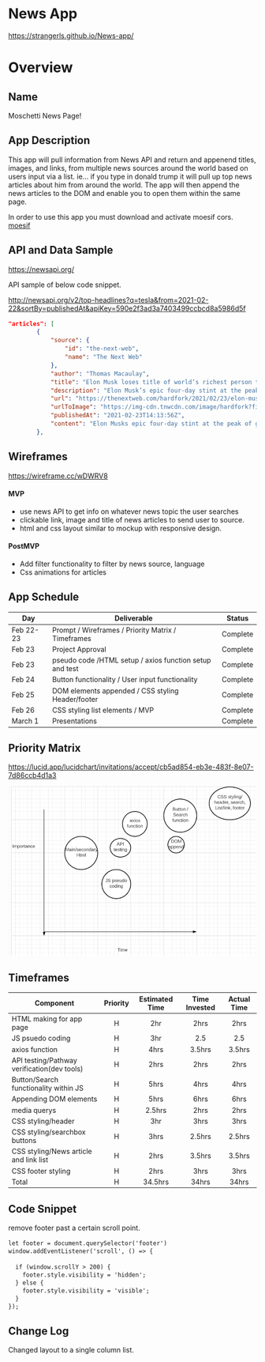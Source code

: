 # News App
https://strangerls.github.io/News-app/
# Overview

## Name

Moschetti News Page!

## App Description


This app will pull information from News API and return and appenend titles, images, and links, from multiple news sources around the world based on users input via a list. ie... if you type in donald trump it will pull up top news articles about him from around the world. The app will then append the news articles to the DOM and enable you to open them within the same page. 

In order to use this app you must download and activate moesif cors.
[moesif](https://chrome.google.com/webstore/detail/moesif-origin-cors-change/digfbfaphojjndkpccljibejjbppifbc?hl=en-US)
## API and Data Sample 

https://newsapi.org/

API sample of below code snippet. 

http://newsapi.org/v2/top-headlines?q=tesla&from=2021-02-22&sortBy=publishedAt&apiKey=590e2f3ad3a7403499ccbcd8a5986d5f


```json
"articles": [
        {
            "source": {
                "id": "the-next-web",
                "name": "The Next Web"
            },
            "author": "Thomas Macaulay",
            "title": "Elon Musk loses title of world’s richest person to Bezos after more Twitter drama",
            "description": "Elon Musk’s epic four-day stint at the peak of global wealth has come to a tragic end after the tycoon’s itchy Twitter finger triggered more financial upheaval. Musk lost $15 billion from his net worth in a single day after Tesla shares tumbled 8.6% on Monday…",
            "url": "https://thenextweb.com/hardfork/2021/02/23/elon-musk-loses-title-of-worlds-richest-person-to-bezos-after-more-twitter-drama/",
            "urlToImage": "https://img-cdn.tnwcdn.com/image/hardfork?filter_last=1&fit=1280%2C640&url=https%3A%2F%2Fcdn0.tnwcdn.com%2Fwp-content%2Fblogs.dir%2F1%2Ffiles%2F2021%2F02%2FUntitled-design-6.png&signature=e6fbe5f4e75661fb5dbd1b7533cf1001",
            "publishedAt": "2021-02-23T14:13:56Z",
            "content": "Elon Musks epic four-day stint at the peak of global wealth has come to a tragic end after the tycoons itchy Twitter finger triggered more financial upheaval.\r\nMusk lost $15 billion from his net wort… [+1529 chars]"
        },
```

## Wireframes
https://wireframe.cc/wDWRV8


#### MVP 

- use news API to get info on whatever news topic the user searches
- clickable link, image and title of news articles to send user to source. 
- html and css layout similar to mockup with responsive design.


#### PostMVP  

- Add filter functionality to filter by news source, language
- Css animations for articles

## App Schedule

|  Day | Deliverable | Status
|---|---| ---|
|Feb 22-23| Prompt / Wireframes / Priority Matrix / Timeframes | Complete
|Feb 23| Project Approval | Complete
|Feb 23| pseudo code /HTML setup / axios function setup and test | Complete
|Feb 24| Button functionality / User input functionality | Complete
|Feb 25| DOM elements appended / CSS styling Header/footer | Complete
|Feb 26| CSS styling list elements / MVP| Complete
|March 1| Presentations | Complete

## Priority Matrix

https://lucid.app/lucidchart/invitations/accept/cb5ad854-eb3e-483f-8e07-7d86ccb4d1a3

<img src="./Priority-Matrix.png" alt="plot chart"/>


## Timeframes

| Component | Priority | Estimated Time | Time Invested | Actual Time |
| --- | :---: |  :---: | :---: | :---: |
| HTML making for app page| H | 2hr | 2hrs | 2hrs |
| JS psuedo coding | H | 3hr | 2.5 | 2.5|
| axios function | H | 4hrs | 3.5hrs | 3.5hrs |
| API testing/Pathway verification(dev tools) | H | 2hrs | 2hrs | 2hrs |
| Button/Search functionality within JS | H | 5hrs | 4hrs | 4hrs |
| Appending DOM elements | H | 5hrs | 6hrs | 6hrs |
| media querys | H | 2.5hrs | 2hrs | 2hrs |
| CSS styling/header | H | 3hr | 3hrs | 3hrs |
| CSS styling/searchbox buttons | H | 3hrs | 2.5hrs | 2.5hrs |
| CSS styling/News article and link list | H | 2hrs | 3.5hrs | 3.5hrs |
| CSS footer styling | H | 2hrs | 3hrs | 3hrs |
| Total | H | 34.5hrs| 34hrs | 34hrs |

## Code Snippet
remove footer past a certain scroll point.
``` 
let footer = document.querySelector('footer')
window.addEventListener('scroll', () => {
  
  if (window.scrollY > 200) {
    footer.style.visibility = 'hidden';
  } else {
    footer.style.visibility = 'visible';
  }
});
```

## Change Log
Changed layout to a single column list.